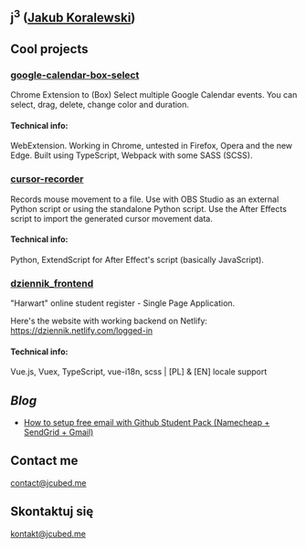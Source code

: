 ## j<sup>3</sup> ([Jakub Koralewski](https://github.com/JakubKoralewski))

## Cool projects

### [google-calendar-box-select](https://github.com/JakubKoralewski/google-calendar-box-select)

Chrome Extension to (Box) Select multiple Google Calendar events. You can select, drag, delete, change color and duration.

#### Technical info:
WebExtension. Working in Chrome, untested in Firefox, Opera and the new Edge. Built using TypeScript, Webpack with some SASS (SCSS).

### [cursor-recorder](https://github.com/JakubKoralewski/cursor-recorder)

Records mouse movement to a file. Use with OBS Studio as an external Python script or using the standalone Python script. Use the After Effects script to import the generated cursor movement data.

#### Technical info:
Python, ExtendScript for After Effect's script (basically JavaScript).

### [dziennik_frontend](https://github.com/JakubKoralewski/dziennik_frontend)

"Harwart" online student register - Single Page Application.

Here's the website with working backend on Netlify: https://dziennik.netlify.com/logged-in

#### Technical info:

Vue.js, Vuex, TypeScript, vue-i18n, scss | [PL] & [EN] locale support

## *Blog*

- [How to setup free email with Github Student Pack (Namecheap + SendGrid + Gmail)](./blog/free-email.md)


## Contact me

contact@jcubed.me

## Skontaktuj się
kontakt@jcubed.me

